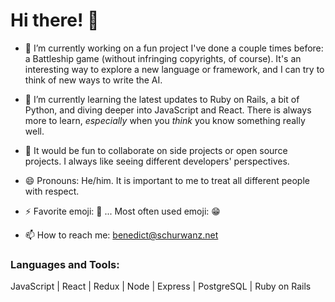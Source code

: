 # Hi there! 👋

- 🔭 I’m currently working on a fun project I've done a couple times before: a Battleship game (without infringing copyrights, of course). It's an interesting way to explore a new language or framework, and I can try to think of new ways to write the AI. 

- 🌱 I’m currently learning the latest updates to Ruby on Rails, a bit of Python, and diving deeper into JavaScript and React. There is always more to learn, _especially_ when you _think_ you know something really well.

- 👯 It would be fun to collaborate on side projects or open source projects. I always like seeing different developers' perspectives. 

- 😄 Pronouns: He/him. It is important to me to treat all different people with respect. 

- ⚡ Favorite emoji: 🤔  ...  Most often used emoji: 😁

- 📫 How to reach me: benedict@schurwanz.net


### Languages and Tools:
JavaScript | React | Redux | Node | Express | PostgreSQL | Ruby on Rails
